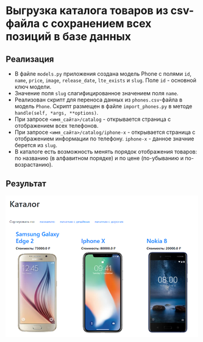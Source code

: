 # Выгрузка каталога товаров из csv-файла с сохранением всех позиций в базе данных


## Реализация



- В файле `models.py` приложения создана модель Phone с полями `id`, `name`, `price`, `image`, `release_date`, `lte_exists` и `slug`. Поле `id` - основной ключ модели.
- Значение поля `slug`   слагифицированное значением поля `name`.
- Реализован скрипт для переноса данных из  `phones.csv`-файла в модель `Phone`.
  Скрипт  размещен в файле `import_phones.py` в методе `handle(self, *args, **options)`.
- При запросе `<имя_сайта>/catalog` - открывается страница с отображением всех телефонов.
- При запросе `<имя_сайта>/catalog/iphone-x` - открывается страница с отображением информации по телефону. `iphone-x` -  данное значние берется из `slug`.
- В каталоге есть возможность менять порядок отображения товаров: по названию (в алфавитном порядке) и по цене (по-убыванию и по-возрастанию).



## Результат

![Каталог с телефонами](res/catalog.png)


